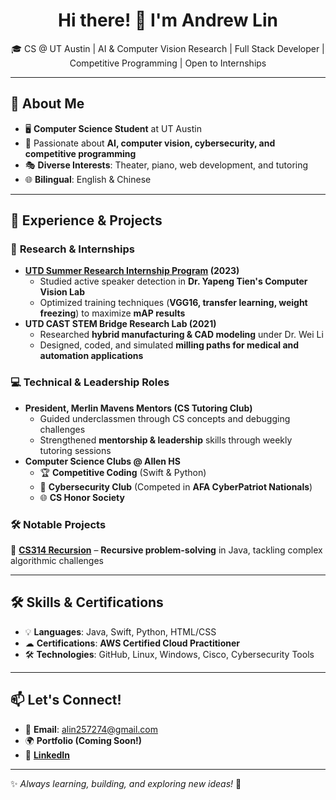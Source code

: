 <h1 align="center">Hi there! 👋 I'm Andrew Lin</h1>

<p align="center">
🎓 CS @ UT Austin | AI & Computer Vision Research | Full Stack Developer | Competitive Programming | Open to Internships
</p>

---

## 🔹 About Me  
- 🖥 **Computer Science Student** at UT Austin  
- 🔬 Passionate about **AI, computer vision, cybersecurity, and competitive programming**  
- 🎭 **Diverse Interests**: Theater, piano, web development, and tutoring  
- 🌐 **Bilingual**: English & Chinese  

---

## 🚀 Experience & Projects  

### 🔬 **Research & Internships**
- **[UTD Summer Research Internship Program](https://docs.google.com/presentation/d/1SvF_jI_fieUf8khbQ-3sPhu5if0kxnPZ9Vb_lg_QxB4/edit?usp=sharing) (2023)**
  - Studied active speaker detection in **Dr. Yapeng Tien's Computer Vision Lab**  
  - Optimized training techniques (**VGG16, transfer learning, weight freezing**) to maximize **mAP results**  
- **UTD CAST STEM Bridge Research Lab (2021)**
  - Researched **hybrid manufacturing & CAD modeling** under Dr. Wei Li  
  - Designed, coded, and simulated **milling paths for medical and automation applications**  

### 💻 **Technical & Leadership Roles**
- **President, Merlin Mavens Mentors (CS Tutoring Club)**
  - Guided underclassmen through CS concepts and debugging challenges  
  - Strengthened **mentorship & leadership** skills through weekly tutoring sessions  
- **Computer Science Clubs @ Allen HS**
  - 🏆 **Competitive Coding** (Swift & Python)  
  - 🔐 **Cybersecurity Club** (Competed in **AFA CyberPatriot Nationals**)  
  - 🌐 **CS Honor Society**  

### 🛠 **Notable Projects**
🔹 **[CS314 Recursion](https://github.com/Fangedan/CS314-Recursion)** – **Recursive problem-solving** in Java, tackling complex algorithmic challenges

---

## 🛠 Skills & Certifications  
- 💡 **Languages**: Java, Swift, Python, HTML/CSS  
- ☁ **Certifications**: **AWS Certified Cloud Practitioner**  
- 🛠 **Technologies**: GitHub, Linux, Windows, Cisco, Cybersecurity Tools  

---

## 📫 Let's Connect!  
- 📧 **Email**: alin257274@gmail.com  
- 🌍 **Portfolio (Coming Soon!)**  
- 💼 **[LinkedIn](https://www.linkedin.com/in/andrew-lin-466798328/)**

---

✨ *Always learning, building, and exploring new ideas!* 🚀  
